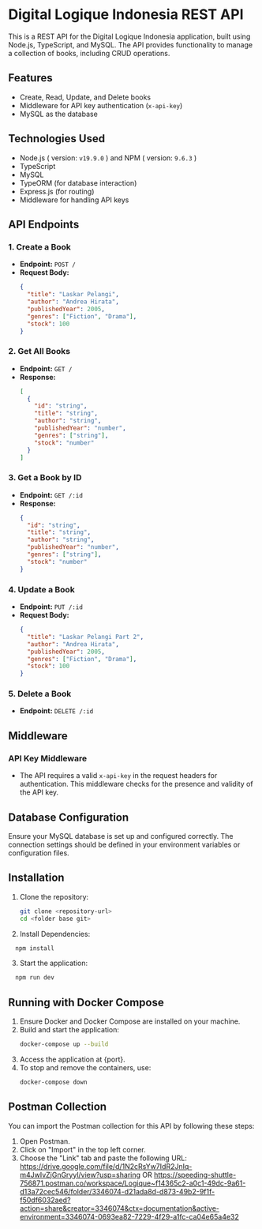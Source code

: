 # Digital Logique Indonesia REST API

This is a REST API for the Digital Logique Indonesia application, built using Node.js, TypeScript, and MySQL. The API provides functionality to manage a collection of books, including CRUD operations.

## Features

- Create, Read, Update, and Delete books
- Middleware for API key authentication (`x-api-key`)
- MySQL as the database

## Technologies Used

- Node.js ( version: `v19.9.0` ) and NPM ( version: `9.6.3` )
- TypeScript
- MySQL
- TypeORM (for database interaction)
- Express.js (for routing)
- Middleware for handling API keys

## API Endpoints

### 1. Create a Book

- **Endpoint:** `POST /`
- **Request Body:**
    ```json
    {
      "title": "Laskar Pelangi",
      "author": "Andrea Hirata",
      "publishedYear": 2005,
      "genres": ["Fiction", "Drama"],
      "stock": 100
    }
    ```

### 2. Get All Books

- **Endpoint:** `GET /`
- **Response:**
    ```json
    [
      {
        "id": "string",
        "title": "string",
        "author": "string",
        "publishedYear": "number",
        "genres": ["string"],
        "stock": "number"
      }
    ]
    ```

### 3. Get a Book by ID

- **Endpoint:** `GET /:id`
- **Response:**
    ```json
    {
      "id": "string",
      "title": "string",
      "author": "string",
      "publishedYear": "number",
      "genres": ["string"],
      "stock": "number"
    }
    ```

### 4. Update a Book

- **Endpoint:** `PUT /:id`
- **Request Body:**
    ```json
    {
      "title": "Laskar Pelangi Part 2",
      "author": "Andrea Hirata",
      "publishedYear": 2005,
      "genres": ["Fiction", "Drama"],
      "stock": 100
    }
    ```

### 5. Delete a Book

- **Endpoint:** `DELETE /:id`

## Middleware

### API Key Middleware

- The API requires a valid `x-api-key` in the request headers for authentication. This middleware checks for the presence and validity of the API key.

## Database Configuration

Ensure your MySQL database is set up and configured correctly. The connection settings should be defined in your environment variables or configuration files.

## Installation

1. Clone the repository:
   ```bash
   git clone <repository-url>
   cd <folder base git>
   ```
2. Install Dependencies:
 ```bash
   npm install
   ```
3. Start the application:
 ```bash
   npm run dev
   ```
## Running with Docker Compose

1. Ensure Docker and Docker Compose are installed on your machine.
2. Build and start the application:
    ```bash
    docker-compose up --build
    ```
3. Access the application at {port}.
4. To stop and remove the containers, use:
    ```bash
    docker-compose down
    ```

## Postman Collection

You can import the Postman collection for this API by following these steps:

1. Open Postman.
2. Click on "Import" in the top left corner.
3. Choose the "Link" tab and paste the following URL: https://drive.google.com/file/d/1N2cRsYw7IdR2JnIq-m4JwIvZjGnGryyl/view?usp=sharing OR https://speeding-shuttle-756871.postman.co/workspace/Logique~f14365c2-a0c1-49dc-9a61-d13a72cec546/folder/3346074-d21ada8d-d873-49b2-9f1f-f50df6032aed?action=share&creator=3346074&ctx=documentation&active-environment=3346074-0693ea82-7229-4f29-a1fc-ca04e65a4e32

